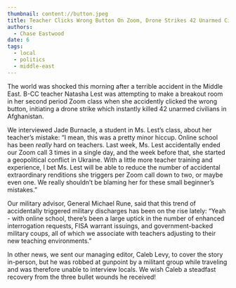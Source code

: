 ```yaml
---
thumbnail: content://button.jpeg
title: Teacher Clicks Wrong Button On Zoom, Drone Strikes 42 Unarmed Civilians
authors:
  - Chase Eastwood
date: 6
tags:
  - local
  - politics
  - middle-east
---
```


The world was shocked this morning after a terrible accident in the Middle East. B-CC teacher Natasha Lest was attempting to make a breakout room in her second period Zoom class when she accidently clicked the wrong button, initiating a drone strike which instantly killed 42 unarmed civilians in Afghanistan.

We interviewed Jade Burnacle, a student in Ms. Lest’s class, about her teacher’s mistake: “I mean, this was a pretty minor hiccup. Online school has been *really* hard on teachers. Last week, Ms. Lest accidentally ended our Zoom call 3 times in a single day, and the week before that, she started a geopolitical conflict in Ukraine. With a little more teacher training and experience, I bet Ms. Lest will be able to reduce the number of accidental extraordinary renditions she triggers per Zoom call down to two, or maybe even one. We really shouldn’t be blaming her for these small beginner’s mistakes.”

Our military advisor, General Michael Rune, said that this trend of accidentally triggered military discharges has been on the rise lately: “Yeah - with online school, there’s been a large uptick in the number of enhanced interrogation requests, FISA warrant issuings, and government-backed military coups, all of which we associate with teachers adjusting to their new teaching environments.”

In other news, we sent our managing editor, Caleb Levy, to cover the story in-person, but he was robbed at gunpoint by a militant group while traveling and was therefore unable to interview locals. We wish Caleb a steadfast recovery from the three bullet wounds he received!
